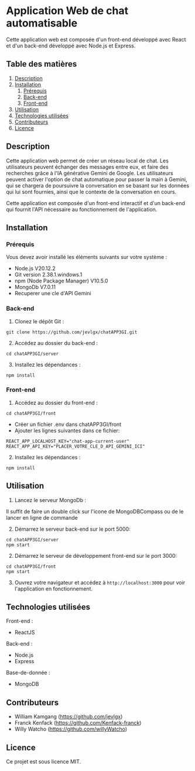 # Application Web de chat automatisable

Cette application web est composée d'un front-end développé avec React et d'un back-end développé avec Node.js et Express.

## Table des matières
1. [Description](#description)
2. [Installation](#installation)
   1. [Prérequis](#prérequis)
   2. [Back-end](#back-end)
   3. [Front-end](#front-end)
3. [Utilisation](#utilisation)
4. [Technologies utilisées](#technologies-utilisées)
5. [Contributeurs](#contributeurs)
6. [Licence](#licence)

## Description
Cette application web permet de créer un réseau local de chat. Les utilisateurs peuvent échanger des messages entre eux, et faire des recherches grâce à l'IA générative Gemini de Google. Les utilisateurs peuvent activer l'option de chat automatique pour passer la main à Gemini, qui se chargera de poursuivre la conversation en se basant sur les données qui lui sont fournies, ainsi que le contexte de la conversation en cours.

Cette application est composée d'un front-end interactif et d'un back-end qui fournit l'API nécessaire au fonctionnement de l'application.

## Installation

### Prérequis
Vous devez avoir installé les éléments suivants sur votre système :
- Node.js V20.12.2
- Git version 2.38.1.windows.1
- npm (Node Package Manager) V10.5.0
- MongoDb V7.0.11
- Recuperer une cle d'API Gemini

### Back-end
1. Clonez le dépôt Git :
```
git clone https://github.com/jevlgx/chatAPP3GI.git
```
2. Accédez au dossier du back-end :
```
cd chatAPP3GI/server
```
3. Installez les dépendances :
```
npm install
```

### Front-end

1. Accédez au dossier du front-end :
```
cd chatAPP3GI/front
```
- Créer un fichier .env dans chatAPP3GI/front
- Ajouter les lignes suivantes dans ce fichier:
```
REACT_APP_LOCALHOST_KEY="chat-app-current-user"
REACT_APP_API_KEY="PLACER_VOTRE_CLE_D_API_GEMINI_ICI"
```

2. Installez les dépendances :
```
npm install
```

## Utilisation

1. Lancez le serveur MongoDb :

Il suffit de faire un double click sur l'icone de MongoDBCompass ou de le lancer en ligne de commande

2. Démarrez le serveur back-end sur le port 5000:
```
cd chatAPP3GI/server
npm start
```
2. Démarrez le serveur de développement front-end sur le port 3000:
```
cd chatAPP3GI/front
npm start
```
3. Ouvrez votre navigateur et accédez à `http://localhost:3000` pour voir l'application en fonctionnement.

## Technologies utilisées
Front-end :
- ReactJS

Back-end :
- Node.js
- Express

Base-de-donnée :
- MongoDB

## Contributeurs
- William Kamgang (https://github.com/jevlgx)
- Franck Kenfack (https://github.com/Kenfack-franck)
- Willy Watcho (https://github.com/willyWatcho)

## Licence
Ce projet est sous licence MIT.
